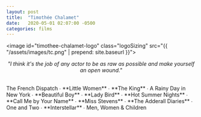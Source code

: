 ```yaml
---
layout: post
title:  "Timothée Chalamet"
date:   2020-05-01 02:07:00 -0500
categories: films
---
```


<image id="timothee-chalamet-logo" class="logoSizing" src="{{ "/assets/images/tc.png" | prepend: site.baseurl }}"></image>
<br>
<p style="text-align: center; font-style: italic">"I think it's the job of any actor to be as raw as possible and make yourself an open wound."</p>
<br>
The French Dispatch ∙
<span class="tc_color">**Little Women**</span> ∙
<span class="tc_color">**The King**</span> ∙
A Rainy Day in New York ∙
<span class="tc_color">**Beautiful Boy**</span> ∙
<span class="tc_color">**Lady Bird**</span> ∙
<span class="tc_color">**Hot Summer Nights**</span> ∙
<span class="tc_color">**Call Me by Your Name**</span> ∙
<span class="tc_color">**Miss Stevens**</span> ∙
<span class="tc_color">**The Adderall Diaries**</span> ∙
One and Two ∙
<span class="tc_color">**Interstellar**</span> ∙
Men, Women & Children